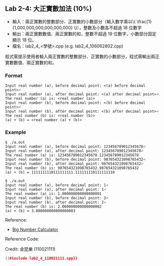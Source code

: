 ## Lab 2-4: 大正實數加法 (10%)

* 輸入：兩正實數的整數部分、正實數的小數部分（輸入數字乘以\\( \frac{1}{1,000,000,000,000,000,000} \\)），整數及小數各不超過 18 位數字
* 輸出：兩正實數數值、兩正實數的和，整數不超過 19 位數字，小數部分固定顯示 18 位。
* 檔名：lab2_4_<學號>.cpp (e.g. lab2_4_106062802.cpp)

程式需提示使用者輸入兩正實數的整數部分、正實數的小數部分，程式需輸出兩正實數數值、兩正實數的和。

### Format

```text
Input real number (a), before decimal point: <(a) before decimal point>⏎
Input real number (a), after decimal point: <(a) after decimal point>⏎
The real number (a) is: <real number (a)>
Input real number (b), before decimal point: <(b) before decimal point>⏎
Input real number (b), after decimal point: <(b) after decimal point>⏎
The real number (b) is: <real number (b)>
(a) + (b) = <real number (a) + (b)>
```

### Example 

```console
$ ./a.out
Input real number (a), before decimal point: 123456789012345678⏎
Input real number (a), after decimal point: 123456789012345678⏎
The real number (a) is: 123456789012345678.123456789012345678
Input real number (b), before decimal point: 987654321098765432⏎
Input real number (b), after decimal point: 987654321098765432⏎
The real number (b) is: 987654321098765432.987654321098765432
(a) + (b) = 1111111110111111111.111111110111111110

$ ./a.out
Input real number (a), before decimal point: 1⏎
Input real number (a), after decimal point: 1⏎
The real number (a) is: 1.000000000000000001
Input real number (b), before decimal point: 2⏎
Input real number (b), after decimal point: 2⏎
The real number (b) is: 2.000000000000000002
(a) + (b) = 3.000000000000000003
```

Reference:
* [Big Number Calculator](https://www.calculator.net/big-number-calculator.html)

Reference Code:

Credit: 金昆樂 (110021111)

``` c++
{{#include lab2_4_110021111.cpp}}
```